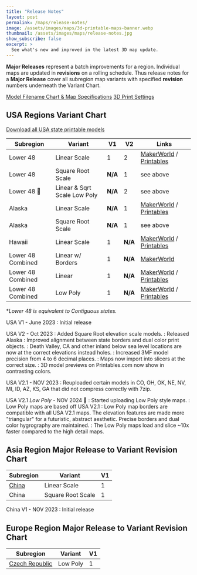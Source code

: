 ```yaml
---
title: "Release Notes"
layout: post
permalink: /maps/release-notes/
image: /assets/images/maps/3d-printable-maps-banner.webp
thumbnail: /assets/images/maps/release-notes.jpg
show_subscribe: false
excerpt: >
  See what's new and improved in the latest 3D map update.
---
```


**Major Releases** represent a batch improvements for a region. Individual maps are updated in **revisions** on a rolling schedule. Thus release notes for a **Major Release** cover all subregion map variants with specified **revision** numbers underneath the Variant Chart.

[Model Filename Chart & Map Specifications](https://ansonliu.com/maps/specifications/)
[3D Print Settings](https://ansonliu.com/maps/print-settings/)

## USA Regions Variant Chart

[Download all USA state printable models](https://www.printables.com/@ansonl/collections/714909)

| Subregion | Variant | V1 | V2 | Links |
| --- | --- | --- | --- | --- |
| Lower 48 | Linear Scale | 1 | 2 | [MakerWorld](https://makerworld.com/en/collections/766615) / [Printables](https://www.printables.com/@ansonl/collections/714909) |
| Lower 48 | Square Root Scale | __N/A__ | 1 | see above |
| Lower 48 🚧 | Linear & Sqrt Scale Low Poly | __N/A__ | 2 | see above |
| Alaska | Linear Scale | __N/A__ | 1 | [MakerWorld](https://makerworld.com/en/models/662546) / [Printables](https://www.printables.com/model/611779-alaska-usa-ak-topographic-relief-map-with-rivers-a) |
| Alaska | Square Root Scale | __N/A__ | 1 | see above |
| Hawaii | Linear Scale | 1 | __N/A__ | [MakerWorld](https://makerworld.com/en/models/571705) / [Printables](https://www.printables.com/model/546259-hawaii-usa-hi-southeastern-islands-topo-map-with-h) |
| Lower 48 Combined | Linear w/ Borders | 1 | __N/A__ | [MakerWorld](https://makerworld.com/en/models/226944) |
| Lower 48 Combined | Linear | 1 | __N/A__ | [MakerWorld](https://makerworld.com/en/models/230614) / [Printables](https://www.printables.com/model/529276-contiguous-usa-lower-48-topographic-map-with-hydro) |
| Lower 48 Combined | Low Poly | 1 | __N/A__ | [MakerWorld](https://makerworld.com/en/models/230533) / [Printables](https://www.printables.com/model/550506-low-poly-usa-lower-48-states) |

**Lower 48 is equivalent to Contiguous states.*

USA V1 - June 2023
: Initial release

USA V2 - Oct 2023
: Added Square Root elevation scale models.
: Released Alaska
: Improved alignment between state borders and dual color print objects.
: Death Valley, CA and other inland below sea level locations are now at the correct elevations instead holes.
: Increased 3MF model precision from 4 to 6 decimal places.
: Maps now import into slicers at the correct size.
: 3D model previews on Printables.com now show in contrasting colors.

USA V2.1 - NOV 2023
: Reuploaded certain models in CO, OH, OK, NE, NV, MI, ID, AZ, KS, GA that did not compress correctly with 7zip.

USA V2.1 *Low Poly* - NOV 2024 🚧
: Started uploading Low Poly style maps.
: Low Poly maps are based off USA V2.1
: Low Poly map borders are compatible with all USA V2.1 maps. The elevation features are made more "triangular" for a futuristic, abstract aesthetic. Precise borders and dual color hygrography are maintained.
: The Low Poly maps load and slice ~10x faster compared to the high detail maps.

## Asia Region Major Release to Variant Revision Chart

| Subregion | Variant | V1 |
| --- | --- | --- |
| [China](https://www.printables.com/model/656330-china-3d-relief-map-with-streams-and-lakes) | Linear Scale | 1 |
| China | Square Root Scale | 1 |

China V1 - NOV 2023
: Initial release

## Europe Region Major Release to Variant Revision Chart

| Subregion | Variant | V1 |
| --- | --- | --- |
| [Czech Republic](https://www.printables.com/model/552399-low-poly-czech-republic-ceska-republika-cz) | Low Poly | 1 |
